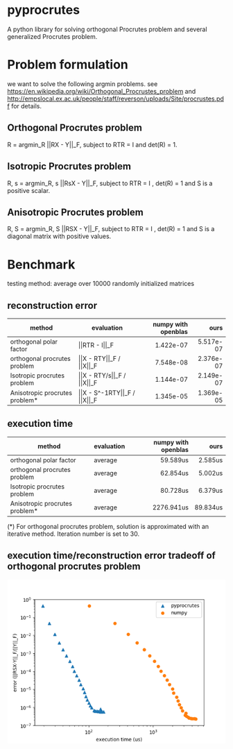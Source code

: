 # pyprocrutes
A python library for solving orthogonal Procrutes problem and several generalized Procrutes problem.

# Problem formulation
we want to solve the following argmin problems. 
see https://en.wikipedia.org/wiki/Orthogonal_Procrustes_problem
and http://empslocal.ex.ac.uk/people/staff/reverson/uploads/Site/procrustes.pdf for details.
## Orthogonal Procrutes problem
R = argmin\_R \|\|RX - Y\|\|\_F, subject to RTR = I and det(R) = 1.
## Isotropic Procrutes problem
R, s = argmin\_R, s \|\|RsX - Y\|\|\_F, subject to RTR = I , det(R) = 1 and S is a positive scalar.
## Anisotropic Procrutes problem
R, S = argmin\_R, S \|\|RSX - Y\|\|\_F, subject to RTR = I , det(R) = 1 and S is a diagonal matrix with positive values.


# Benchmark 
testing method: average over 10000 randomly initialized matrices
## reconstruction error
|        method                |   evaluation        | numpy with openblas | ours              |  
| ---------------------------- | --------------------|--------------------:|------------------:|
| orthogonal polar factor      | \|\|RTR - I\|\|\_F  |                   1.422e-07 | 5.517e-07 | 
| orthogonal procrutes problem | \|\|X - RTY\|\|\_F /  \|\|X\|\|\_F|      7.548e-08 | 2.376e-07 | 
| Isotropic procrutes problem  | \|\|X - RTY/s\|\|\_F  /  \|\|X\|\|\_F |   1.144e-07 | 2.149e-07 | 
| Anisotropic procrutes problem*| \|\|X - S^-1RTY\|\|\_F  /  \|\|X\|\|\_F |   1.345e-05 | 1.369e-05 | 

## execution time
|        method                |   evaluation        | numpy with openblas | ours              |
| ---------------------------- | --------------------|--------------------:|------------------:|
| orthogonal polar factor      | average             | 59.589us            | 2.585us           |
| orthogonal procrutes problem | average             | 62.854us            | 5.002us           |
| Isotropic procrutes problem  | average             | 80.728us            | 6.379us           |
| Anisotropic procrutes problem*| average            | 2276.941us          | 89.834us          |

(*) For orthogonal procrutes problem, solution is approximated with an iterative method. Iteration number is set to 30.

## execution time/reconstruction error tradeoff of orthogonal procrutes problem
![alt text](https://github.com/derleeG/pyprocrutes/blob/master/fig/Figure.png "Tradeoff plot")
